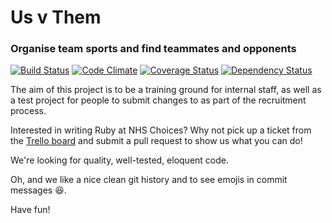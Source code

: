 # Us v Them
### Organise team sports and find teammates and opponents

[![Build Status](https://travis-ci.org/NHSChoices/us-v-them.png?branch=release/alpha)](https://travis-ci.org/NHSChoices/us-v-them)
[![Code Climate](https://codeclimate.com/github/NHSChoices/us-v-them.png)](https://codeclimate.com/github/NHSChoices/us-v-them)
[![Coverage Status](https://coveralls.io/repos/NHSChoices/us-v-them/badge.png)](https://coveralls.io/r/NHSChoices/us-v-them)
[![Dependency Status](https://gemnasium.com/NHSChoices/us-v-them.png)](https://gemnasium.com/NHSChoices/us-v-them)

The aim of this project is to be a training ground for internal staff, as well as a test project for people to submit changes to as part of the recruitment process.

Interested in writing Ruby at NHS Choices? Why not pick up a ticket from the [Trello board](https://trello.com/b/dNb5J26G/us-vs-them) and submit a pull request to show us what you can do!

We're looking for quality, well-tested, eloquent code.

Oh, and we like a nice clean git history and to see emojis in commit messages :satisfied:.

Have fun!
